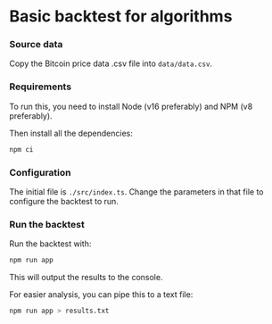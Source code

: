 # Basic backtest for algorithms

### Source data

Copy the Bitcoin price data .csv file into `data/data.csv`.

### Requirements

To run this, you need to install Node (v16 preferably) and NPM (v8 preferably).

Then install all the dependencies:

```sh
npm ci
```

### Configuration

The initial file is `./src/index.ts`. Change the parameters in that file to configure the backtest to run.

### Run the backtest

Run the backtest with:

```sh
npm run app
```

This will output the results to the console.

For easier analysis, you can pipe this to a text file:

```sh
npm run app > results.txt
```
